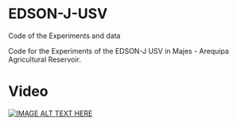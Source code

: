 # EDSON-J-USV
Code of the Experiments and data

Code for the Experiments of the EDSON-J USV in Majes - Arequipa Agricultural Reservoir.

# Video
[![IMAGE ALT TEXT HERE](https://img.youtube.com/vi/qdkJNt7W3-0/0.jpg)](https://www.youtube.com/watch?v=qdkJNt7W3-0)
